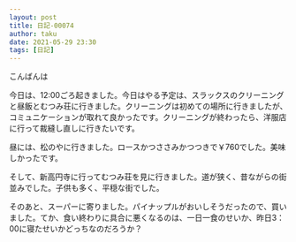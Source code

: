 ```yaml
---
layout: post
title: 日記-00074
author: taku
date: 2021-05-29 23:30
tags: [日記]
---
```


こんばんは

今日は、12:00ごろ起きました。今日はやる予定は、スラックスのクリーニングと昼飯とむつみ荘に行きました。クリーニングは初めての場所に行きましたが、コミュニケーションが取れて良かったです。クリーニングが終わったら、洋服店に行って裁縫し直しに行きたいです。

昼には、松のやに行きました。ロースかつささみかつつきで￥760でした。美味しかったです。

そして、新高円寺に行ってむつみ荘を見に行きました。道が狭く、昔ながらの街並みでした。子供も多く、平穏な街でした。

そのあと、スーパーに寄りました。パイナップルがおいしそうだったので、買いました。てか、食い終わりに具合に悪くなるのは、一日一食のせいか、昨日3：00に寝たせいかどっちなのだろうか？
